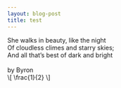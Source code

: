 ```yaml
---
layout: blog-post
title: test
---
```


<div>
She walks in beauty, like the night
</div>
<div>
Of cloudless climes and starry skies;
</div>
<div>
And all that’s best of dark and bright
</div>
<div><br></div>
<div>
by Byron
</div>

<div>
\[
\frac{1}{2}
\]
</div>
